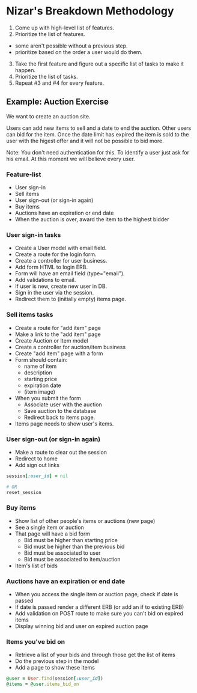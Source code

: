 Nizar's Breakdown Methodology
=============================

1. Come up with high-level list of features.
2. Prioritize the list of features.
  - some aren't possible without a previous step.
  - prioritize based on the order a user would do them.
3. Take the first feature and figure out a specific list of tasks to make it happen.
4. Prioritize the list of tasks.
4. Repeat #3 and #4 for every feature.


Example: Auction Exercise
-------------------------

We want to create an auction site.

Users can add new items to sell and a date to end the auction. Other users can bid for the item. Once the date limit has expired the item is sold to the user with the higest offer and it will not be possible to bid more.

Note: You don't need authentication for this. To identify a user just ask for his email. At this moment we will believe every user.


### Feature-list ###

- User sign-in
- Sell items
- User sign-out (or sign-in again)
- Buy items
- Auctions have an expiration or end date
- When the auction is over, award the item to the highest bidder



### User sign-in tasks ###

- Create a User model with email field.
- Create a route for the login form.
- Create a controller for user business.
- Add form HTML to login ERB.
- Form will have an email field (type="email").
- Add validations to email.
- If user is new, create new user in DB.
- Sign in the user via the session.
- Redirect them to (initially empty) items page.


### Sell items  tasks ###
- Create a route for "add item" page
- Make a link to the "add item" page
- Create Auction or Item model
- Create a controller for auction/item business
- Create "add item" page with a form
- Form should contain:
  - name of item
  - description
  - starting price
  - expiration date
  - (item image)
- When you submit the form
  - Associate user with the auction
  - Save auction to the database
  - Redirect back to items page.
- Items page needs to show user's items.


### User sign-out (or sign-in again) ###

- Make a route to clear out the session
- Redirect to home
- Add sign out links

```ruby
session[:user_id] = nil

# OR
reset_session
```


### Buy items ###

- Show list of other people's items or auctions (new page)
- See a single item or auction
- That page will have a bid form
  - Bid must be higher than starting price
  - Bid must be higher than the previous bid
  - Bid must be associated to user
  - Bid must be associated to item/auction
- Item's list of bids


### Auctions have an expiration or end date ###

- When you access the single item or auction page, check if date is passed
- If date is passed render a different ERB (or add an if to existing ERB)
- Add validation on POST route to make sure you can't bid on expired items
- Display winning bid and user on expired auction page


### Items you've bid on ###

- Retrieve a list of your bids and through those get the list of items
- Do the previous step in the model
- Add a page to show these items

```ruby
@user = User.find(session[:user_id])
@items = @user.items_bid_on
```